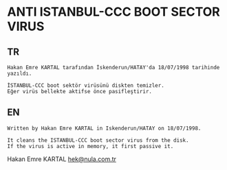 # ANTI ISTANBUL-CCC BOOT SECTOR VIRUS

## TR
    Hakan Emre KARTAL tarafından İskenderun/HATAY'da 18/07/1998 tarihinde yazıldı.
    
    İSTANBUL-CCC boot sektör virüsünü diskten temizler.
    Eğer virüs bellekte aktifse önce pasifleştirir.

## EN
    Written by Hakan Emre KARTAL in Iskenderun/HATAY on 18/07/1998.

    It cleans the ISTANBUL-CCC boot sector virus from the disk.
    If the virus is active in memory, it first passive it.

Hakan Emre KARTAL
hek@nula.com.tr
